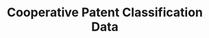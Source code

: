 ---
layout: default
bigquery: https://console.cloud.google.com/bigquery?p=patents-public-data&d=cpc&page=dataset
citation: '“Cooperative Patent Classification” by the EPO and USPTO, for public use. '
contributors: EPO, USPTO
cost: None
description: Cooperative Patent Classification Data contains the scheme and definitions
  of the Cooperative Patent Classification system for classifying patent documents.
  The CPC is the result of a partnership between the EPO and the USPTO in their joint
  effort to develop a common, internationally compatible classification system for
  technical documents, in particular patent publications, which will be used by both
  offices in the patent granting process
documentation: https://www.cooperativepatentclassification.org/cpcSchemeAndDefinitions
last_edit: 04/12/2022, 19:49:35
location: https://www.cooperativepatentclassification.org/index
maintained_by: USPTO, EPO
schema_fields:
- limiting_references
- status
- parents
- synonyms
- breakdown_code
- dateRevised
- titlePart
- date_revised
- title_part
- residual_references
- level
- breakdownCode
- titleFull
- applicationReferences
- title_full
- definition
- childGroups
- notAllocatable
- informative_references
- children
- additional_only
- informativeReferences
- ipcConcordant
- child_groups
- residualReferences
- not_allocatable
- sizeCache
- application_references
- limitingReferences
- glossary
- symbol
- ipc_concordant
shortname: cooperative_patent_classification
tags:
- patents
- science
title: Cooperative Patent Classification Data
uuid: 984374a7-16e9-4b35-9445-458daceb01bf
---